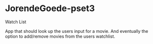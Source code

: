 # JorendeGoede-pset3
Watch List

App that should look up the users input for a movie. And eventually the option to add/remove movies from the users watchlist.

